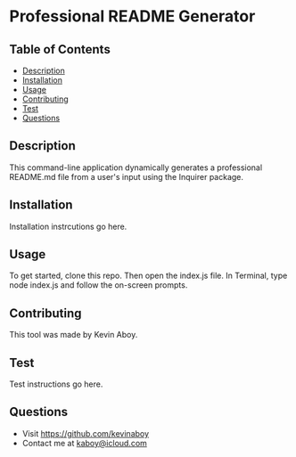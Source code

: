 # Professional README Generator
  ## Table of Contents
  - [Description](#description)
  - [Installation](#installation)
  - [Usage](#usage)
  - [Contributing](#contributing)
  - [Test](#test)
  - [Questions](#questions)

  ## Description
  This command-line application dynamically generates a professional README.md file from a user's input using the Inquirer package.
  ## Installation
  Installation instrcutions go here.
  ## Usage
  To get started, clone this repo. Then open the index.js file. In Terminal, type node index.js and follow the on-screen prompts.
  ## Contributing
  This tool was made by Kevin Aboy.
  ## Test
  Test instructions go here.
  ## Questions
  - Visit https://github.com/kevinaboy
  - Contact me at kaboy@icloud.com